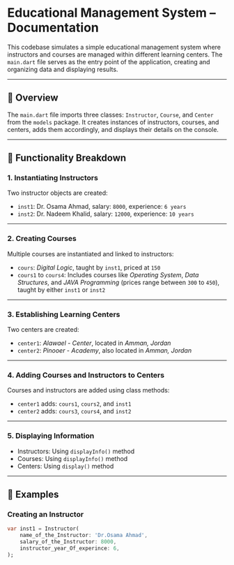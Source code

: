 # Educational Management System – Documentation

This codebase simulates a simple educational management system where instructors and courses are managed within different learning centers. The `main.dart` file serves as the entry point of the application, creating and organizing data and displaying results.

---

## 📄 Overview

The `main.dart` file imports three classes: `Instructor`, `Course`, and `Center` from the `models` package. It creates instances of instructors, courses, and centers, adds them accordingly, and displays their details on the console.

---

## 🔧 Functionality Breakdown

### 1. Instantiating Instructors

Two instructor objects are created:

- `inst1`: Dr. Osama Ahmad, salary: `8000`, experience: `6 years`
- `inst2`: Dr. Nadeem Khalid, salary: `12000`, experience: `10 years`

---

### 2. Creating Courses

Multiple courses are instantiated and linked to instructors:

- `cours`: *Digital Logic*, taught by `inst1`, priced at `150`
- `cours1` to `cours4`: Includes courses like *Operating System*, *Data Structures*, and *JAVA Programming* (prices range between `300` to `450`), taught by either `inst1` or `inst2`

---

### 3. Establishing Learning Centers

Two centers are created:

- `center1`: *Alawael - Center*, located in *Amman, Jordan*
- `center2`: *Pinooer - Academy*, also located in *Amman, Jordan*

---

### 4. Adding Courses and Instructors to Centers

Courses and instructors are added using class methods:

- `center1` adds: `cours1`, `cours2`, and `inst1`
- `center2` adds: `cours3`, `cours4`, and `inst2`

---

### 5. Displaying Information

- Instructors: Using `displayInfo()` method
- Courses: Using `displayInfo()` method
- Centers: Using `display()` method

---

## 🧪 Examples

### Creating an Instructor

```dart
var inst1 = Instructor(
    name_of_the_Instructor: 'Dr.Osama Ahmad',
    salary_of_the_Instructor: 8000,
    instructor_year_Of_experince: 6,
);

